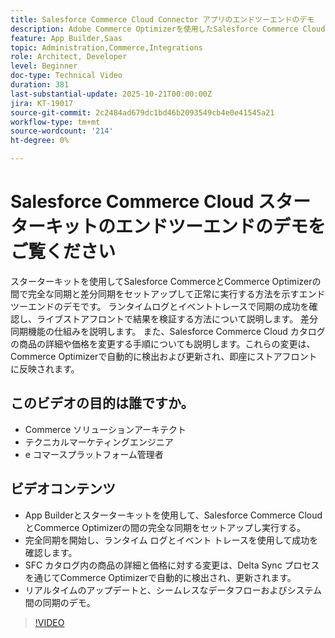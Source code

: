 ```yaml
---
title: Salesforce Commerce Cloud Connector アプリのエンドツーエンドのデモ
description: Adobe Commerce Optimizerを使用したSalesforce Commerce Cloudのエンドツーエンドのデモをご覧ください。
feature: App Builder,Saas
topic: Administration,Commerce,Integrations
role: Architect, Developer
level: Beginner
doc-type: Technical Video
duration: 381
last-substantial-update: 2025-10-21T00:00:00Z
jira: KT-19017
source-git-commit: 2c2484ad679dc1bd46b2093549cb4e0e41545a21
workflow-type: tm+mt
source-wordcount: '214'
ht-degree: 0%

---
```



# Salesforce Commerce Cloud スターターキットのエンドツーエンドのデモをご覧ください

スターターキットを使用してSalesforce CommerceとCommerce Optimizerの間で完全な同期と差分同期をセットアップして正常に実行する方法を示すエンドツーエンドのデモです。 ランタイムログとイベントトレースで同期の成功を確認し、ライブストアフロントで結果を検証する方法について説明します。 差分同期機能の仕組みを説明します。 また、Salesforce Commerce Cloud カタログの商品の詳細や価格を変更する手順についても説明します。これらの変更は、Commerce Optimizerで自動的に検出および更新され、即座にストアフロントに反映されます。

## このビデオの目的は誰ですか。

* Commerce ソリューションアーキテクト
* テクニカルマーケティングエンジニア
* e コマースプラットフォーム管理者

## ビデオコンテンツ

* App Builderとスターターキットを使用して、Salesforce Commerce CloudとCommerce Optimizerの間の完全な同期をセットアップし実行する。
* 完全同期を開始し、ランタイム ログとイベント トレースを使用して成功を確認します。
* SFC カタログ内の商品の詳細と価格に対する変更は、Delta Sync プロセスを通じてCommerce Optimizerで自動的に検出され、更新されます。
* リアルタイムのアップデートと、シームレスなデータフローおよびシステム間の同期のデモ。

>[!VIDEO](https://video.tv.adobe.com/v/3476094?captions=jpn&learn=on)

